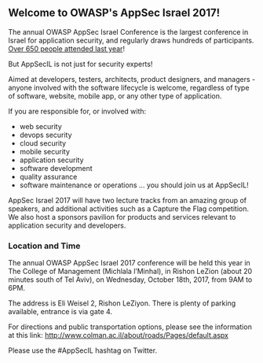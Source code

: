 ---
---

## Welcome to OWASP's AppSec Israel 2017! 

The annual OWASP AppSec Israel Conference is the largest conference in Israel for application security, and regularly draws hundreds of participants. [Over 650 people attended last year](https://www.owasp.org/index.php/AppSec_Israel_2016)! 

But AppSecIL is not just for security experts!

Aimed at developers, testers, architects, product designers, and managers - anyone involved with the software lifecycle is welcome, regardless of type of software, website, mobile app, or any other type of application.

If you are responsible for, or involved with:

* web security
* devops security
* cloud security
* mobile security
* application security
* software development
* quality assurance
* software maintenance or operations
... you should join us at AppSecIL!

AppSec Israel 2017 will have two lecture tracks from an amazing group of speakers, and additional activities such as a Capture the Flag competition. We also host a sponsors pavilion for products and services relevant to application security and developers.


### Location and Time

The annual OWASP AppSec Israel 2017 conference will be held this year in The College of Management (Michlala l’Minhal), in Rishon LeZion (about 20 minutes south of Tel Aviv), on Wednesday, October 18th, 2017, from 9AM to 6PM.

The address is Eli Weisel 2, Rishon LeZiyon. There is plenty of parking available, entrance is via gate 4.

For directions and public transportation options, please see the information at this link: http://www.colman.ac.il/about/roads/Pages/default.aspx

Please use the #AppSecIL hashtag on Twitter.


